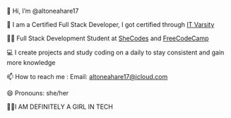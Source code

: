 👋 Hi, I’m @altoneahare17

📜 I am a Certified Full Stack Developer, I got certified through <a href="https://itvarsity.org">IT Varsity</a>

👩‍💻 Full Stack Development Student at <a href="https://www.shecodes.io">SheCodes</a> and <a href="https://www.freecodecamp.org">FreeCodeCamp</a>

💻 I create projects and study coding on a daily to stay consistent and gain more knowledge

📫 How to reach me : 
   Email: altoneahare17@icloud.com

😄 Pronouns: she/her

💅🏽I AM DEFINITELY A GIRL IN TECH 
